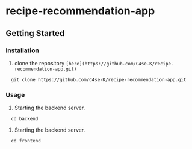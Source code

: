 # recipe-recommendation-app














## Getting Started

### Installation

1. clone the repository ` [here](https://github.com/C4se-K/recipe-recommendation-app.git) `
```text
  git clone https://github.com/C4se-K/recipe-recommendation-app.git
```


### Usage
1. Starting the backend server.
```text
  cd backend
```

1. Starting the backend server.
```text
  cd frontend
```

